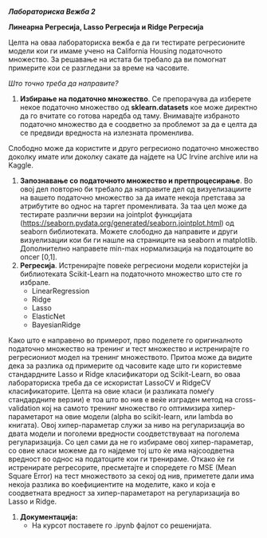 **_Лабораториска Вежба 2_**

**Линеарна Регресија, Lasso Регресија и Ridge Регресија**

Целта на оваа лабораториска вежба е да ги тестирате регресионите модели кои ги имаме учено на California Housing податочното множество. За решавање на истата би требало да ви помогнат примерите кои се разгледани за време на часовите.

_Што точно треба да направите?_

1. **Избирање на податочно множество**. Се препорачува да изберете некое податочно множество од **sklearn.datasets** кое може директно да го вчитате со готова наредба од таму. Внимавајте избраното податочно множество да е соодветно за проблемот за да е целта да се предвиди вредноста на излезната променлива.

Слободно може да користите и друго регресионо податочно множество доколку имате или доколку сакате да најдете на UC Irvine archive или на Kaggle.

1. **Запознавање со податочното множество и претпроцесирање**. Во овој дел повторно би требало да направите дел од визуелизациите на вашето податочно множество за да имате некоја претстава за атрибутите во однос на таргет променливата. За таа цел може да тестирате различни верзии на jointplot функцијата (<https://seaborn.pydata.org/generated/seaborn.jointplot.html>) од seaborn библиотеката. Можете слободно да направите и други визуелизации кои би ги нашле на страниците на seaborn и matplotlib. Дополнително направете min-max нормализација на податоците во опсег \[0,1\].
2. **Регресија**. Истренирајте повеќе регресиони модели користејќи ја библиотеката Scikit-Learn на податочното множество што сте го избрале.
   - LinearRegression
   - Ridge
   - Lasso
   - ElasticNet
   - BayesianRidge

Како што е направено во примерот, прво поделете го оригиналното податочно множество на тренинг и тест множество и истренирајте го регресиониот модел на тренинг множеството. Притоа може да видите дека за разлика од примерите од часовите каде што ги користевме стандардните Lasso и Ridge класификатори од Scikit-Learn, во оваа лабораториска треба да се искористат LassoCV и RidgeCV класификаторите. Целта на овие класи (и разликата помеѓу стандардните верзии) е тоа што во нив е веќе изграден метод на cross-validation кој на самото тренинг множество го оптимизира хипер-параметарот на овие модели (alpha во scikit-learn, или lambda во книгата). Овој хипер-параметар служи за ниво на регуларизација во двата модели и поголеми вредности соодветствуваат на поголема регуларизација. Со цел сами да не го избираме овој хипер-параметар, со овие класи можеме да го најдеме тој што ќе има најсоодветна вредност во однос на податоците кои ги тренираме. Откако ќе ги истренирате регресорите, пресметајте и споредете го MSE (Mean Square Error) на тест множеството за секој од нив, приметете дали има некоја разлика во коефициентите на моделите, како и која е соодветната вредност за хипер-параметарот на регуларизација во Lasso и Ridge.

1. **Документација:**
   - На курсот поставете го .ipynb фајлот со решенијата.
